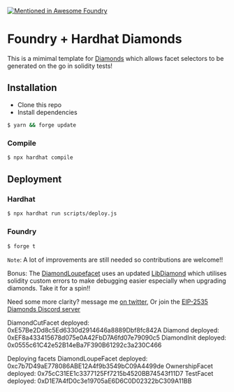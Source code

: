 [![Mentioned in Awesome Foundry](https://awesome.re/mentioned-badge-flat.svg)](https://github.com/crisgarner/awesome-foundry)
# Foundry + Hardhat Diamonds

This is a mimimal template for [Diamonds](https://github.com/ethereum/EIPs/issues/2535) which allows facet selectors to be generated on the go in solidity tests!

## Installation

- Clone this repo
- Install dependencies

```bash
$ yarn && forge update
```

### Compile

```bash
$ npx hardhat compile
```

## Deployment

### Hardhat

```bash
$ npx hardhat run scripts/deploy.js
```

### Foundry

```bash
$ forge t
```

`Note`: A lot of improvements are still needed so contributions are welcome!!

Bonus: The [DiamondLoupefacet](contracts/facets/DiamondLoupeFacet.sol) uses an updated [LibDiamond](contracts/libraries//LibDiamond.sol) which utilises solidity custom errors to make debugging easier especially when upgrading diamonds. Take it for a spin!!

Need some more clarity? message me [on twitter](https://twitter.com/Timidan_x), Or join the [EIP-2535 Diamonds Discord server](https://discord.gg/kQewPw2)


DiamondCutFacet deployed: 0xE57Be2Dd8c5Ed6330d2914646a8889Dbf8fc842A
Diamond deployed: 0xEF8a433415678d075e0A42FbD7A6fd07e79090c5
DiamondInit deployed: 0x0555c61C42e52B14eBa7F390B61292c3a230C466

Deploying facets
DiamondLoupeFacet deployed: 0xc7b7D49aE778086ABE12A4f9b3549bC09A4499de
OwnershipFacet deployed: 0x75cC31EE1c3377125Ff7215b4520BB74543f11D7
TestFacet deployed: 0xD1E7A4fD0c3e19705aE6D6C0D02322bC309A11BB